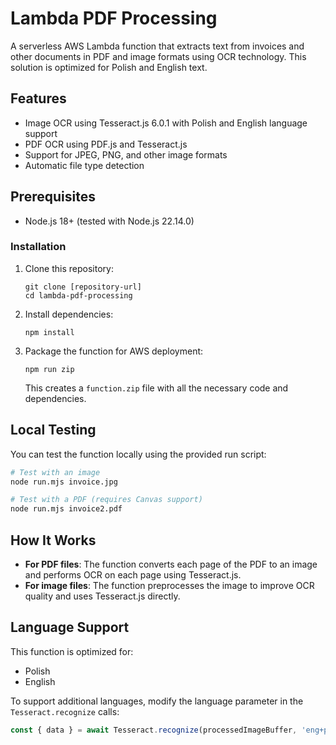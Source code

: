 # Lambda PDF Processing

A serverless AWS Lambda function that extracts text from invoices and other documents in PDF and image formats using OCR technology. This solution is optimized for Polish and English text.

## Features

- Image OCR using Tesseract.js 6.0.1 with Polish and English language support
- PDF OCR using PDF.js and Tesseract.js
- Support for JPEG, PNG, and other image formats
- Automatic file type detection

## Prerequisites

- Node.js 18+ (tested with Node.js 22.14.0)

### Installation

1. Clone this repository:

   ```
   git clone [repository-url]
   cd lambda-pdf-processing
   ```

2. Install dependencies:

   ```
   npm install
   ```

3. Package the function for AWS deployment:
   ```
   npm run zip
   ```
   This creates a `function.zip` file with all the necessary code and dependencies.

## Local Testing

You can test the function locally using the provided run script:

```bash
# Test with an image
node run.mjs invoice.jpg

# Test with a PDF (requires Canvas support)
node run.mjs invoice2.pdf
```


## How It Works

- **For PDF files**: The function converts each page of the PDF to an image and performs OCR on each page using Tesseract.js.
- **For image files**: The function preprocesses the image to improve OCR quality and uses Tesseract.js directly.

## Language Support

This function is optimized for:

- Polish
- English

To support additional languages, modify the language parameter in the `Tesseract.recognize` calls:

```javascript
const { data } = await Tesseract.recognize(processedImageBuffer, 'eng+pol+deu+fra'); // Add German and French
```
